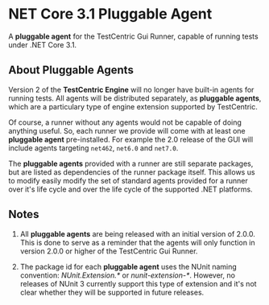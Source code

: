 # NET Core 3.1 Pluggable Agent

A **pluggable agent** for the TestCentric Gui Runner, capable of running tests under .NET Core 3.1.

## About Pluggable Agents

Version 2 of the **TestCentric Engine** will no longer have built-in agents for running tests. All agents will
be distributed separately, as **pluggable agents**, which are a particulary type of engine extension supported
by TestCentric.

Of course, a runner without any agents would not be capable of doing anything useful. So, each runner we provide
will come with at least one **pluggable agent** pre-installed. For example the  2.0 release of the GUI will
include agents targeting `net462`, `net6.0` and `net7.0`. 

The **pluggable agents** provided with a runner are still separate packages, but are listed as dependencies of
the runner package itself. This allows us to modify easily modify the set of standard agents provided for a
runner over it's life cycle and over the life cycle of the supported .NET platforms.

## Notes

1. All **pluggable agents** are being released with an initial version of 2.0.0. This is done to serve as a
reminder that the agents will only function in version 2.0.0 or higher of the TestCentric Gui Runner.

2. The package id for each **pluggable agent** uses the NUnit naming convention: _NUnit.Extension.*_ or
_nunit-extension-*_. However, no releases of NUnit 3 currently support this type of extension and it's not
clear whether they will be supported in future releases.
